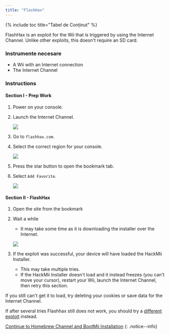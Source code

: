 ```yaml
---
title: "FlashHax"
---
```


{% include toc title="Tabel de Conținut" %}

FlashHax is an exploit for the Wii that is triggered by using the Internet Channel. Unlike other exploits, this doesn't require an SD card.

### Instrumente necesare

* A Wii with an Internet connection
* The Internet Channel

### Instructions

#### Section I - Prep Work

1. Power on your console.
1. Launch the Internet Channel.

    ![](/images/exploits/flashhax/internet-channel-start.png)

1. Go to `flashhax.com`.
1. Select the correct region for your console.

    ![](/images/exploits/flashhax/select-region.png)

1. Press the star button to open the bookmark tab.
1. Select `Add Favorite`.

    ![](/images/exploits/flashhax/bookmark-page.png)


#### Section II - FlashHax

1. Open the site from the bookmark
1. Wait a while
    + It may take some time as it is downloading the installer over the Internet.

    ![](/images/exploits/flashhax/wait-for-download.png)

1. If the exploit was successful, your device will have loaded the HackMii Installer.
    + This may take multiple tries.
    + If the HackMii Installer doesn't load and it instead freezes (you can't move your cursor), restart your Wii, launch the Internet Channel, then retry this section.

If you still can't get it to load, try deleting your cookies or save data for the Internet Channel.

If after several tries Flashhax still does not work, you should try a [different exploit](get-started) instead.


[Continue to Homebrew Channel and BootMii Installation](hbc)
{: .notice--info}
